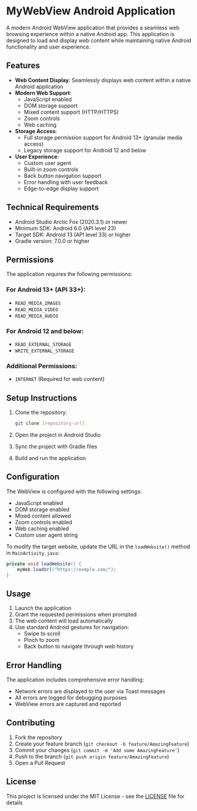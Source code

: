 # MyWebView Android Application

A modern Android WebView application that provides a seamless web browsing experience within a native Android app. This application is designed to load and display web content while maintaining native Android functionality and user experience.

## Features

- **Web Content Display**: Seamlessly displays web content within a native Android application
- **Modern Web Support**: 
  - JavaScript enabled
  - DOM storage support
  - Mixed content support (HTTP/HTTPS)
  - Zoom controls
  - Web caching
- **Storage Access**: 
  - Full storage permission support for Android 13+ (granular media access)
  - Legacy storage support for Android 12 and below
- **User Experience**:
  - Custom user agent
  - Built-in zoom controls
  - Back button navigation support
  - Error handling with user feedback
  - Edge-to-edge display support

## Technical Requirements

- Android Studio Arctic Fox (2020.3.1) or newer
- Minimum SDK: Android 6.0 (API level 23)
- Target SDK: Android 13 (API level 33) or higher
- Gradle version: 7.0.0 or higher

## Permissions

The application requires the following permissions:

### For Android 13+ (API 33+):
- `READ_MEDIA_IMAGES`
- `READ_MEDIA_VIDEO`
- `READ_MEDIA_AUDIO`

### For Android 12 and below:
- `READ_EXTERNAL_STORAGE`
- `WRITE_EXTERNAL_STORAGE`

### Additional Permissions:
- `INTERNET` (Required for web content)

## Setup Instructions

1. Clone the repository:
   ```bash
   git clone [repository-url]
   ```

2. Open the project in Android Studio

3. Sync the project with Gradle files

4. Build and run the application

## Configuration

The WebView is configured with the following settings:

- JavaScript enabled
- DOM storage enabled
- Mixed content allowed
- Zoom controls enabled
- Web caching enabled
- Custom user agent string

To modify the target website, update the URL in the `loadWebsite()` method in `MainActivity.java`:

```java
private void loadWebsite() {
    myWeb.loadUrl("https://exmple.com/");
}
```

## Usage

1. Launch the application
2. Grant the requested permissions when prompted
3. The web content will load automatically
4. Use standard Android gestures for navigation:
   - Swipe to scroll
   - Pinch to zoom
   - Back button to navigate through web history

## Error Handling

The application includes comprehensive error handling:
- Network errors are displayed to the user via Toast messages
- All errors are logged for debugging purposes
- WebView errors are captured and reported

## Contributing

1. Fork the repository
2. Create your feature branch (`git checkout -b feature/AmazingFeature`)
3. Commit your changes (`git commit -m 'Add some AmazingFeature'`)
4. Push to the branch (`git push origin feature/AmazingFeature`)
5. Open a Pull Request

## License

This project is licensed under the MIT License - see the [LICENSE](LICENSE) file for details
